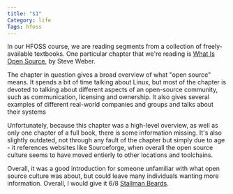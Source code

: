 ```yaml
---
title: "$1"
Category: life
Tags: hfoss
---
```


In our HFOSS course, we are reading segments from a collection of freely-available textbooks. One particular chapter that we're reading is [What Is Open Source], by Steve Weber.

The chapter in question gives a broad overview of what "open source" means. It spends a bit of time talking about Linux, but most of the chapter is devoted to talking about different aspects of an open-source community, such as communication, licensing and ownership. It also gives several examples of different real-world companies and groups and talks about their systems

Unfortunately, because this chapter was a high-level overview, as well as only one chapter of a full book, there is some information missing. It's also slightly outdated, not through any fault of the chapter but simply due to age - it references websites like Sourceforge, when overall the open source culture seems to have moved entierly to other locations and toolchains.

Overall, it was a good introduction for someone unfamiliar with what open source culture was about, but could leave many individuals wanting more information. Overall, I would give it 6/8 [Stallman Beards].

[What Is Open Source]: http://hfoss-fossrit.rhcloud.com/static/books/Weber-SuccessofOpenSource-Chap3.pdf
[Stallman Beards]: http://i.imgur.com/Daqat0B.png
